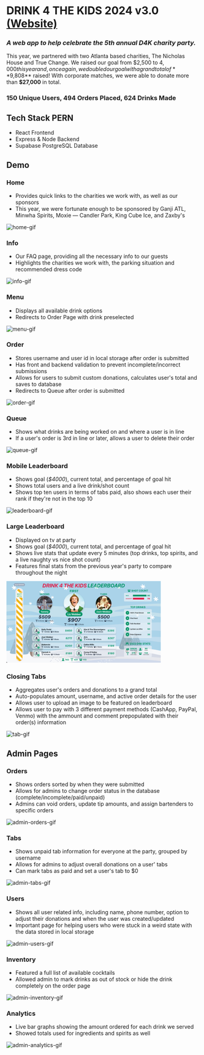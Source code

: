 # DRINK 4 THE KIDS 2024 v3.0 [(Website)](drink4thekids.com)
### *A web app to help celebrate the 5th annual D4K charity party.*<br>

This year, we partnered with two Atlanta based charities, The Nicholas House and True Change. We raised our goal from $2,500 to $4,000 this year and, once again, we doubled our goal with a grand total of **$9,808** raised! With corporate matches, we were able to donate more than **$27,000** in total.

### **150 Unique Users, 494 Orders Placed, 624 Drinks Made**

## Tech Stack PERN
- React Frontend
- Express & Node Backend
- Supabase PostgreSQL Database

## Demo

### Home
- Provides quick links to the charities we work with, as well as our sponsors
- This year, we were fortunate enough to be sponsored by Ganji ATL, Minwha Spirits, Moxie — Candler Park, King Cube Ice, and Zaxby's

<img src ="readme-stuff/2024/home.gif" alt="home-gif" width="30%" />

### Info
- Our FAQ page, providing all the necessary info to our guests
- Highlights the charities we work with, the parking situation and recommended dress code

<img src ="readme-stuff/2024/info.gif" alt="info-gif" width="30%" />

### Menu
- Displays all available drink options
- Redirects to Order Page with drink preselected

<img src ="readme-stuff/2024/menu.gif" alt="menu-gif" width="30%" />

### Order
- Stores username and user id in local storage after order is submitted
- Has front and backend validation to prevent incomplete/incorrect submissions
- Allows for users to submit custom donations, calculates user's total and saves to database
- Redirects to Queue after order is submitted

<img src ="readme-stuff/2024/order.gif" alt="order-gif" width="30%" />


### Queue
- Shows what drinks are being worked on and where a user is in line
- If a user's order is 3rd in line or later, allows a user to delete their order

<img src ="readme-stuff/2024/queue.gif" alt="queue-gif" width="30%" />

### Mobile Leaderboard
- Shows goal (*$4000*), current total, and percentage of goal hit
- Shows total users and a live drink/shot count
- Shows top ten users in terms of tabs paid, also shows each user their rank if they're not in the top 10

<img src ="readme-stuff/2024/leaderboard.gif" alt="leaderboard-gif" width="30%" />

### Large Leaderboard
- Displayed on tv at party
- Shows goal (*$4000*), current total, and percentage of goal hit
- Shows live stats that update every 5 minutes (top drinks, top spirits, and a live naughty vs nice shot count)
- Features final stats from the previous year's party to compare throughout the night

<img src ="readme-stuff/2024/jumbotron.png" alt="jumbotron-png" width="80%" />

### Closing Tabs
- Aggregates user's orders and donations to a grand total
- Auto-populates amount, username, and active order details for the user 
- Allows user to upload an image to be featured on leaderboard
- Allows user to pay with 3 different payment methods (CashApp, PayPal, Venmo) with the ammount and comment prepopulated with their order(s) information

<img src ="readme-stuff/2024/tab.gif" alt="tab-gif" width="30%" />

## Admin Pages

### Orders
- Shows orders sorted by when they were submitted
- Allows for admins to change order status in the database (complete/incomplete/paid/unpaid)
- Admins can void orders, update tip amounts, and assign bartenders to specific orders

<img src ="readme-stuff/2024/admin_orders.gif" alt="admin-orders-gif" width="80%" />


### Tabs
- Shows unpaid tab information for everyone at the party, grouped by username
- Allows for admins to adjust overall donations on a user' tabs
- Can mark tabs as paid and set a user's tab to $0

<img src ="readme-stuff/2024/admin_tabs.gif" alt="admin-tabs-gif" width="80%" />

### Users
- Shows all user related info, including name, phone number, option to adjust their donations and when the user was created/updated
- Important page for helping users who were stuck in a weird state with the data stored in local storage

<img src ="readme-stuff/2024/admin_users.gif" alt="admin-users-gif" width="80%" />

### Inventory
- Featured a full list of available cocktails
- Allowed admin to mark drinks as out of stock or hide the drink completely on the order page

<img src ="readme-stuff/2024/admin_inventory.gif" alt="admin-inventory-gif" width="80%" />

### Analytics 
- Live bar graphs showing the amount ordered for each drink we served
- Showed totals used for ingredients and spirits as well
 
<img src ="readme-stuff/2024/admin_analytics.gif" alt="admin-analytics-gif" width="80%" />
